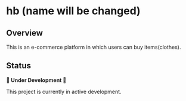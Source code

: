 # hb (name will be changed)

## Overview

This is an e-commerce platform in which users can buy items(clothes).

## Status

**🚧 Under Development 🚧**

This project is currently in active development.


